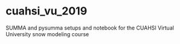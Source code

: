 # cuahsi_vu_2019
SUMMA and pysumma setups and notebook for the CUAHSI Virtual University snow modeling course
